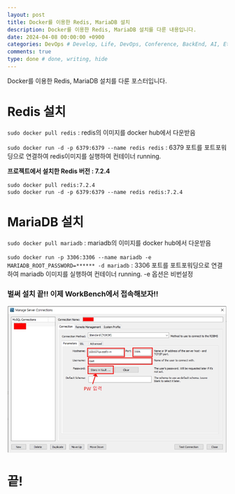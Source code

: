 ```yaml
---
layout: post
title: Docker를 이용한 Redis, MariaDB 설치
description: Docker를 이용한 Redis, MariaDB 설치를 다룬 내용입니다.
date: 2024-04-08 00:00:00 +0900
categories: DevOps # Develop, Life, DevOps, Conference, BackEnd, AI, Etc
comments: true
type: done # done, writing, hide
---
```


Docker를 이용한 Redis, MariaDB 설치를 다룬 포스터입니다.

# Redis 설치

`sudo docker pull redis` : redis의 이미지를 docker hub에서 다운받음

`sudo docker run -d -p 6379:6379 --name redis redis` : 6379 포트를 포트포워딩으로 연결하여 redis이미지를 실행하여 컨테이너 running.

**프로젝트에서 설치한 Redis 버전 : 7.2.4**

```
sudo docker pull redis:7.2.4
sudo docker run -d -p 6379:6379 --name redis redis:7.2.4
```

# MariaDB 설치

`sudo docker pull mariadb` : mariadb의 이미지를 docker hub에서 다운받음

`sudo docker run -p 3306:3306 --name mariadb -e MARIADB_ROOT_PASSWORD=****** -d mariadb` : 3306 포트를 포트포워딩으로 연결하여 mariadb 이미지를 실행하여 컨테이너 running. -e 옵션은 비번설정

### 벌써 설치 끝!! 이제 WorkBench에서 접속해보자!!

![image](/image/mariaDB_image.jpg)

# 끝!
